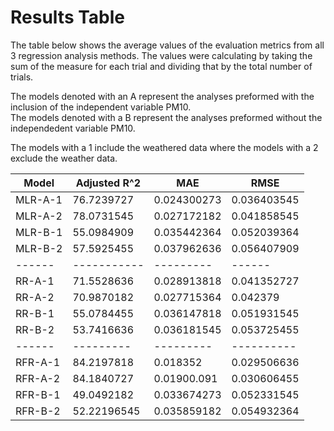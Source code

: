 # Results Table 

The table below shows the average values of the evaluation metrics from all 3 regression analysis methods. The values were calculating by taking the sum of the measure for each trial and dividing that by the total number of trials.   

The models denoted with an A represent the analyses preformed with the inclusion of the independent variable PM10.   
The models denoted with a B represent the analyses preformed without the independedent variable PM10.   

The models with a 1 include the weathered data where the models with a 2 exclude the weather data. 


|Model|Adjusted R^2| MAE | RMSE  |
|-------|-------------|------|------|
|MLR-A-1| 76.7239727|0.024300273|0.036403545 | 
|MLR-A-2|78.0731545|0.027172182|0.041858545|
|MLR-B-1|55.0984909|0.035442364|0.052039364|
|MLR-B-2|57.5925455|0.037962636|0.056407909|
|------|-----------|---------|------|
|RR-A-1|71.5528636|0.028913818|0.041352727|
|RR-A-2|70.9870182|0.027715364|0.042379|
|RR-B-1|55.0784455|0.036147818|0.051931545|
|RR-B-2|53.7416636|0.036181545|0.053725455|
|------|---------|---------|----------|
|RFR-A-1|84.2197818|0.018352|0.029506636|
|RFR-A-2|84.1840727|0.01900.091|0.030606455|
|RFR-B-1|49.0492182|0.033674273|0.052331545|
|RFR-B-2|52.22196545|0.035859182|0.054932364|


